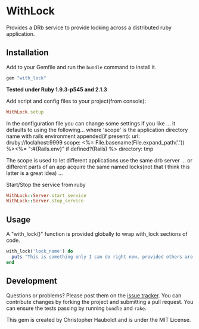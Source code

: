 # WithLock

Provides a DRb service to provide locking across a distributed ruby application.

## Installation

Add to your Gemfile and run the `bundle` command to install it.

```ruby
gem "with_lock"
```

**Tested under Ruby 1.9.3-p545 and 2.1.3**

Add script and config files to your project(from console):
```ruby
WithLock.setup
```
In the configuration file you can change some settings if you like ... it defaults to using the following... where 'scope' is the application directory name with rails environment appended(if present):
  url: druby://loclahost:9999
  scope: <%= File.basename(File.expand_path('.')) %><%= ":#{Rails.env}" if defined?(Rails) %>
  directory: tmp  
  
The scope is used to let different applications use the same drb server ... or different parts of an app acquire the same named locks(not that I think this latter is a great idea) ...

Start/Stop the service from ruby
```ruby
WithLock::Server.start_service
WithLock::Server.stop_service
```
## Usage
A "with_lock()" function is provided globally to wrap with_lock sections of code.
 
```ruby
with_lock('lock_name') do
  puts "This is something only I can do right now, provided others are using the locks!"
end 
```
## Development

Questions or problems? Please post them on the [issue tracker](https://github.com/chrisboy333/with_lock/issues). You can contribute changes by forking the project and submitting a pull request. You can ensure the tests passing by running `bundle` and `rake`.

This gem is created by Christopher Hauboldt and is under the MIT License.
